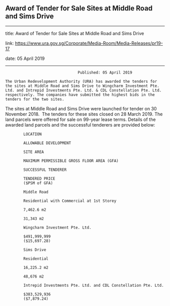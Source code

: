 ## Award of Tender for Sale Sites at Middle Road and Sims Drive
---
title: Award of Tender for Sale Sites at Middle Road and Sims Drive

link: https://www.ura.gov.sg/Corporate/Media-Room/Media-Releases/pr19-17

date: 05 April 2019

---


                                    Published: 05 April 2019

    The Urban Redevelopment Authority (URA) has awarded the tenders for the sites at Middle Road and Sims Drive to Wingcharm Investment Pte. Ltd. and Intrepid Investments Pte. Ltd. & CDL Constellation Pte. Ltd. respectively. The companies have submitted the highest bids in the tenders for the two sites.
The sites at Middle Road and Sims Drive were launched for tender on 30 November 2018.  The tenders for these sites closed on 28 March 2019. The land parcels were offered for sale on 99-year lease terms.
Details of the awarded land parcels and the successful tenderers are provided below:

            LOCATION

            ALLOWABLE DEVELOPMENT

            SITE AREA

            MAXIMUM PERMISSIBLE GROSS FLOOR AREA (GFA)

            SUCCESSFUL TENDERER

            TENDERED PRICE
            ($PSM of GFA)

            Middle Road

            Residential with Commercial at 1st Storey

            7,462.6 m2

            31,343 m2

            Wingcharm Investment Pte. Ltd.

            $491,999,999
            ($15,697.28)

            Sims Drive

            Residential

            16,225.2 m2

            48,676 m2

            Intrepid Investments Pte. Ltd. and CDL Constellation Pte. Ltd.

            $383,529,936
            ($7,879.24)